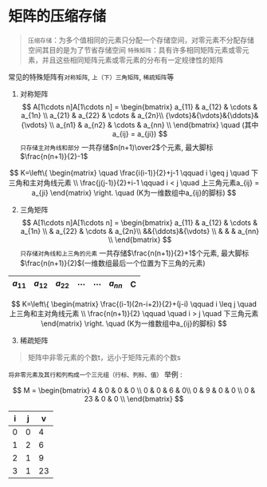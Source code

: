 # 矩阵的压缩存储
>`压缩存储`：为多个值相同的元素只分配一个存储空间，对零元素不分配存储空间其目的是为了节省存储空间
>`特殊矩阵`：具有许多相同矩阵元素或零元素，并且这些相同矩阵元素或零元素的分布有一定规律性的矩阵

常见的特殊矩阵有`对称矩阵`, `上（下）三角矩阵`, `稀疏矩阵`等

1. 对称矩阵
$$
A[1\cdots n]A[1\cdots n] = \begin{bmatrix} a_{11} & a_{12} & \cdots & a_{1n} \\ a_{21} & a_{22} & \cdots & a_{2n}\\ {\vdots}&{\vdots}&{\ddots}&{\vdots} \\ a_{n1} & a_{n2} & \cdots & a_{nn} \\ \end{bmatrix} \quad (其中a_{ij} = a_{ji})
$$
`只存储主对角线和部分`
一共存储$n(n+1)\over2$个元素, 最大脚标$\frac{n(n+1)}{2}-1$

$$ 
K=\left\{ \begin{matrix} \quad \frac{i(i-1)}{2}+j-1 \qquad i \geq j \quad 下三角和主对角线元素 \\ \frac{j(j-1)}{2}+i-1 \qquad i < j \quad 上三角元素a_{ij} = a_{ji} \end{matrix} \right. \quad (K为一维数组中a_{ij}的脚标)
$$

2. 三角矩阵
$$
A[1\cdots n]A[1\cdots n] = \begin{bmatrix} a_{11} & a_{12} & \cdots & a_{1n} \\ & a_{22} & \cdots & a_{2n}\\ &&{\ddots}&{\vdots} \\ & & & a_{nn} \\ \end{bmatrix}
$$
`只存储对角线和上三角的元素`
一共存储$\frac{n(n+1)}{2}+1$个元素, 最大脚标$\frac{n(n+1)}{2}$(一维数组最后一个位置为下三角的元素)

| $a_{11}$ | $a_{12}$ | $a_{22}$ | $\cdots$ | $\cdots$ | $a_{nn}$ | C |
| ---- | ---- | ---- | ---- | ---- | ---- | ---- |


$$ 
K=\left\{ \begin{matrix} \frac{(i-1)(2n-i+2)}{2}+(j-i) \qquad i \leq j \quad 上三角和主对角线元素 \\ \frac{n(n+1)}{2} \qquad \quad i > j \quad 下三角元素 \end{matrix} \right. \quad (K为一维数组中a_{ij}的脚标)
$$

3. 稀疏矩阵
>矩阵中非零元素的个数t，远小于矩阵元素的个数s

`将非零元素及其行和列构成一个三元组（行标、列标、值）`
举例 : 

$$
M = \begin{bmatrix} 4 & 0 & 0 & 0 \\ 0 & 0 & 6 & 0\\ 0 & 9 & 0 & 0 \\ 0 & 23 & 0 & 0 \\ \end{bmatrix}
$$

| i | j | v |
| ---- | ---- | ---- |
| 0 | 0 | 4 |
| 1 | 2 | 6 |
| 2 | 1 | 9 |
| 3 | 1 | 23 |
